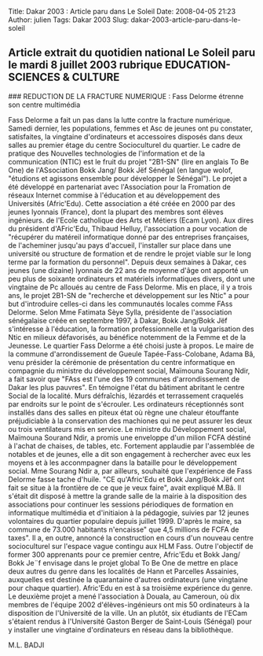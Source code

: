 Title: Dakar 2003 : Article paru dans Le Soleil
Date: 2008-04-05 21:23
Author: julien
Tags: Dakar 2003
Slug: dakar-2003-article-paru-dans-le-soleil

Article extrait du quotidien national Le Soleil paru le mardi 8 juillet 2003 rubrique EDUCATION-SCIENCES & CULTURE
------------------------------------------------------------------------------------------------------------------

</p>
### REDUCTION DE LA FRACTURE NUMERIQUE : Fass Delorme étrenne son centre multimédia

</p>
Fass Delorme a fait un pas dans la lutte contre la fracture numérique.
Samedi dernier, les populations, femmes et Asc de jeunes ont pu
constater, satisfaites, la vingtaine d'ordinateurs et accessoires
disposés dans deux salles au premier étage du centre Socioculturel du
quartier.  
Le cadre de pratique des Nouvelles technologies de l'information et de
la communication (NTIC) est le fruit du projet "2B1-SN" (lire en anglais
To Be One) de l'ASsociation Bokk Jang/ Bokk Jëf Sénégal (en langue
wolof, "étudions et agissons ensemble pour développer le Sénégal"). Le
projet a été développé en partenariat avec l'Association pour la
Fromation de réseaux Internet commise à l'éducation et au développement
des Universités (Afric'Edu). Cette association a été créée en 2000 par
des jeunes lyonnais (France), dont la plupart des membres sont élèves
ingénieurs.  
de l'Ecole catholique des Arts et Métiers (Ecam Lyon). Aux dires du
président d'AFric'Edu, Thibaud Helluy, l'association a pour vocation de
"récupérer du matéreil informatique donné par des entreprises
françaises, de l'acheminer jusqu'au pays d'accueil, l'installer sur
place dans une université ou structure de formation et de rendre le
projet viable sur le long terme par la formation du personnel". Depuis
deux semaines à Dakar, ces jeunes (une dizaine) lyonnais de 22 ans de
moyenne d'âge ont apporté un peu plus de soixante ordinateurs et
matériels informatiques divers, dont une vingtaine de Pc alloués au
centre de Fass Delorme. Mis en place, il y a trois ans, le projet 2B1-SN
de "recherche et développement sur les Ntic" a pour but d'introduire
celles-ci dans les communautés locales comme FAss Delorme. Selon Mme
Fatimata Sèye Sylla, présidente de l'association sénégalaise créée en
septembre 1997, à Dakar, Bokk Jang/Bokk Jëf s'intéresse à l'éducation,
la formation professionnelle et la vulgarisation des Ntic en milieux
défavorisés, au bénéfice notemment de la Femme et de la Jeunesse.  
Le quartier Fass Delorme a été choisi juste à propos. Le maire de la
commune d'arrondissement de Gueule Tapée-Fass-Colobane, Adama Bâ, venu
présider la cérémonie de présentation du centre informatique en
compagnie du ministre du développement social, Maïmouna Sourang Ndir, a
fait savoir que "FAss est l'une des 19 communes d'arrondissement de
Dakar les plus pauvres". En témoigne l'état du bâtiment abritant le
centre Social de la localité. Murs défraîchis, lézardés et terrassement
craquelés par endroits sur le point de s'écrouler. Les ordinateurs
réceptionnés sont installés dans des salles en piteux état où règne une
chaleur étouffante préjudiciable à la conservation des machiones qui ne
peut assurer les deux ou trois ventilateurs mis en service.  
Le ministre du Développement social, Maïmouna Sourand Ndir, a promis une
enveloppe d'un milion FCFA déstiné à l'achat de chaises, de tables, etc.
Fortement applaudie par l'assemblée de notables et de jeunes, elle a dit
son engagement à rechercher avec eux les moyens et à les acconmpagner
dans la bataille pour le développement social.  
Mme Sourang Ndir a, par ailleurs, souhaité que l'expérience de Fass
Delorme fasse tache d'huile.  
"CE qu'Afric'Edu et Bokk Jang/Bokk Jëf ont fait se situe à la frontière
de ce que je veux faire", avait expliqué M.Bâ. Il s'était dit disposé à
mettre la grande salle de la mairie à la disposition des associations
pour continuer les sessions périodiques de formation en informatique
multimédia et d'initiaion à la pédagogie, suivies par 12 jeunes
volontaires du quartier populaire depuis juillet 1999. D'après le maire,
sa commune de 73.000 habitants n'encaisse" que 4,5 millions de FCFA de
taxes".  
Il a, en outre, annoncé la construction en cours d'un nouveau centre
socioculturel sur l'espace vague contingu aux HLM Fass.  
Outre l'objectif de former 300 apprenants pour ce premier centre,
Afric'Edu et Bokk Jang/ Bokk Je¨f envisage dans le projet global To Be
One de mettre en place deux autres du genre dans les localités de Hann
et Parcelles Assainies, auxquelles est destinée la quarantaine d'autres
ordinateurs (une vingtaine pour chaque quartier).  
Afric'Edu en est à sa troisième expérience du genre. Le deuxième projet
a mené l'association à Douala, au Cameroun, où dix membres de l'équipe
2002 d'élèves-ingénieurs ont mis 50 ordinateurs à la disposition de
l'Université de la ville. Un an plutôt, six étudiants de l'ECam
s'étaient rendus à l'Université Gaston Berger de Saint-Louis (Sénégal)
pour y installer une vingtaine d'ordinateurs en réseau dans la
bibliothèque.

</p>
M.L. BADJI

</p>

